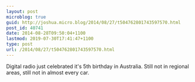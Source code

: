 ```yaml
---
layout: post
microblog: true
guid: http://joshua.micro.blog/2014/08/27/t504762801743597570.html
post_id: 40741
date: 2014-08-28T09:50:04+1100
lastmod: 2019-07-30T17:41:47+1100
type: post
url: /2014/08/27/t504762801743597570.html
---
```

Digital radio just celebrated it's 5th birthday in Australia. Still not in regional areas, still not in almost every car.
